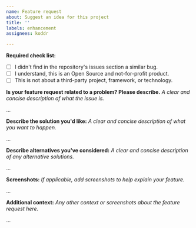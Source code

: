 ```yaml
---
name: Feature request
about: Suggest an idea for this project
title: ''
labels: enhancement
assignees: koddr

---
```


<!-- ⚡️ Please create a discussion BEFORE submitting a pull request! ⚡️ -->

**Required check list:**

- [ ] I didn't find in the repository's issues section a similar bug.
- [ ] I understand, this is an Open Source and not-for-profit product.
- [ ] This is not about a third-party project, framework, or technology.

**Is your feature request related to a problem? Please describe.**
_A clear and concise description of what the issue is._

...

**Describe the solution you'd like:**
_A clear and concise description of what you want to happen._

...

**Describe alternatives you've considered:**
_A clear and concise description of any alternative solutions._

...

**Screenshots:**
_If applicable, add screenshots to help explain your feature._

...

**Additional context:**
_Any other context or screenshots about the feature request here._

...
